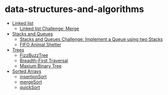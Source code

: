 # data-structures-and-algorithms
* [Linked list](https://github.com/liz-kavalski-401-advanced-javascript/data-structures-and-algorithms/tree/master/linkedList)
  * [Linked list Challenge: Merge](https://github.com/liz-kavalski-401-advanced-javascript/data-structures-and-algorithms/blob/master/challenges/llMerge/README.md)
* [Stacks and Queues](https://github.com/liz-kavalski-401-advanced-javascript/data-structures-and-algorithms/blob/master/stacksAndQueues/README.md)
  * [Stacks and Queues Challenge: Implement a Queue using two Stacks](https://github.com/liz-kavalski-401-advanced-javascript/data-structures-and-algorithms/tree/master/challenges/queueWithStacks)
  * [FIFO Animal Shelter](https://github.com/liz-kavalski-401-advanced-javascript/data-structures-and-algorithms/tree/master/challenges/fifoAnimalShelter)
* [Trees](https://github.com/liz-kavalski-401-advanced-javascript/data-structures-and-algorithms/blob/master/trees/README.md)
  * [FizzBuzzTree](https://github.com/liz-kavalski-401-advanced-javascript/data-structures-and-algorithms/tree/master/challenges/fizzBuzzTree)
  *  [Breadth-First Traversal](https://github.com/liz-kavalski-401-advanced-javascript/data-structures-and-algorithms/tree/master/challenges/breadth-frist)
  * [Maxium Binary Tree](https://github.com/liz-kavalski-401-advanced-javascript/data-structures-and-algorithms/tree/master/challenges/maximum-binary-tree)
* [Sorted Arrays](https://github.com/liz-kavalski-401-advanced-javascript/data-structures-and-algorithms/tree/master/sortarray) 
  * [insertionSort]()
  * [mergeSort]()
  * [quickSort]()
